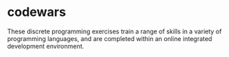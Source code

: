 # codewars
These discrete programming exercises train a range of skills in a variety of programming languages, and are completed within an online integrated development environment.
